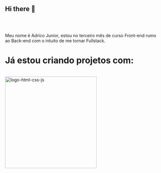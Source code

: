 ## Hi there 👋
<br>
<br>
<p>Meu nome é Adrico Junior, estou no terceiro mês de curso Front-end rumo ao Back-end com o intuito de me tornar Fullstack.</p>
<h1>Já estou criando projetos com:</h1>
<br>
<img src="https://cdn-jghdn.nitrocdn.com/WaAKrPwVavvRtmiuchNkiowpZvENVGmM/assets/images/optimized/rev-f477451/www.homehost.com.br/blog/wp-content/uploads/2019/07/htmlcssjs.jpg" alt="logo-html-css-js" width="300px" >
<br>
